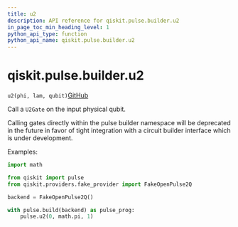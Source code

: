 ```yaml
---
title: u2
description: API reference for qiskit.pulse.builder.u2
in_page_toc_min_heading_level: 1
python_api_type: function
python_api_name: qiskit.pulse.builder.u2
---
```


# qiskit.pulse.builder.u2

<span id="qiskit.pulse.builder.u2" />

`u2(phi, lam, qubit)`[GitHub](https://github.com/qiskit/qiskit/tree/stable/0.39/qiskit/pulse/builder.py "view source code")

Call a `U2Gate` on the input physical qubit.

<Admonition title="Note" type="note">
  Calling gates directly within the pulse builder namespace will be deprecated in the future in favor of tight integration with a circuit builder interface which is under development.
</Admonition>

Examples:

```python
import math

from qiskit import pulse
from qiskit.providers.fake_provider import FakeOpenPulse2Q

backend = FakeOpenPulse2Q()

with pulse.build(backend) as pulse_prog:
    pulse.u2(0, math.pi, 1)
```

